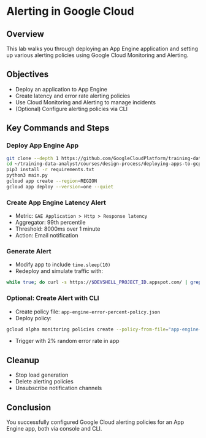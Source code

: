 # Alerting in Google Cloud

## Overview
This lab walks you through deploying an App Engine application and setting up various alerting policies using Google Cloud Monitoring and Alerting.

## Objectives
- Deploy an application to App Engine
- Create latency and error rate alerting policies
- Use Cloud Monitoring and Alerting to manage incidents
- (Optional) Configure alerting policies via CLI

## Key Commands and Steps
### Deploy App Engine App
```bash
git clone --depth 1 https://github.com/GoogleCloudPlatform/training-data-analyst.git
cd ~/training-data-analyst/courses/design-process/deploying-apps-to-gcp
pip3 install -r requirements.txt
python3 main.py
gcloud app create --region=REGION
gcloud app deploy --version=one --quiet
```

### Create App Engine Latency Alert
- Metric: `GAE Application > Http > Response latency`
- Aggregator: 99th percentile
- Threshold: 8000ms over 1 minute
- Action: Email notification

### Generate Alert
- Modify app to include `time.sleep(10)`
- Redeploy and simulate traffic with:
```bash
while true; do curl -s https://$DEVSHELL_PROJECT_ID.appspot.com/ | grep -e "<title>" -e "error";sleep .$[( $RANDOM % 10 )]s;done
```

### Optional: Create Alert with CLI
- Create policy file: `app-engine-error-percent-policy.json`
- Deploy policy:
```bash
gcloud alpha monitoring policies create --policy-from-file="app-engine-error-percent-policy.json"
```
- Trigger with 2% random error rate in app

## Cleanup
- Stop load generation
- Delete alerting policies
- Unsubscribe notification channels

## Conclusion
You successfully configured Google Cloud alerting policies for an App Engine app, both via console and CLI.

